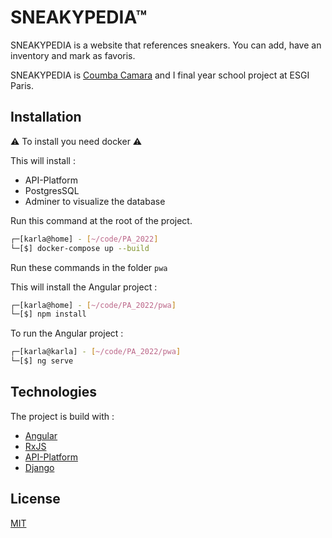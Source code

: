 # SNEAKYPEDIA™
SNEAKYPEDIA is a website that references sneakers. You can add, have an inventory and mark as favoris.

SNEAKYPEDIA is [Coumba Camara](https://github.com/kumatata) and I final year school project at ESGI Paris. 

## Installation
⚠️ To install you need docker ⚠️

This will install : 

- API-Platform 
- PostgresSQL 
- Adminer to visualize the database

Run this command at the root of the project.
```bash
┌─[karla@home] - [~/code/PA_2022]
└─[$] docker-compose up --build                                                                                                        
```
Run these commands in the folder ```pwa```

This will install the Angular project : 

```bash 
┌─[karla@home] - [~/code/PA_2022/pwa] 
└─[$] npm install
```

To run the Angular project : 

```bash 
┌─[karla@karla] - [~/code/PA_2022/pwa]
└─[$] ng serve   
```


## Technologies 

The project is build with : 

- [Angular](https://angular.io/)
- [RxJS](https://rxjs.dev/)
- [API-Platform](https://api-platform.com/)
- [Django](https://www.djangoproject.com/)


## License
[MIT](https://choosealicense.com/licenses/mit/)
